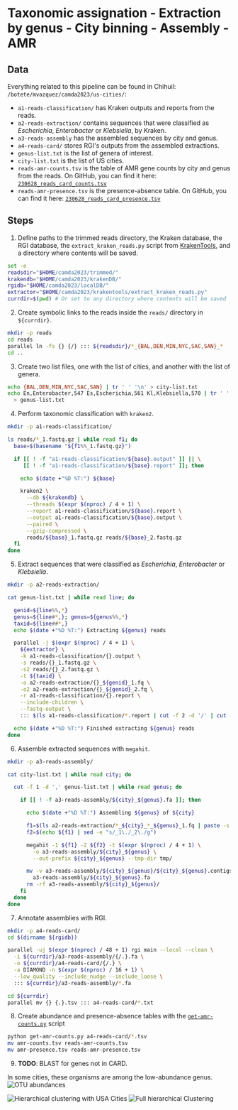 # Taxonomic assignation - Extraction by genus - City binning - Assembly - AMR 

## Data

Everything related to this pipeline can be found in Chihuil:
`/botete/mvazquez/camda2023/us-cities/`:

- `a1-reads-classification/` has Kraken outputs and reports from the reads.
- `a2-reads-extraction/` contains sequences that were classified as
_Escherichia_, _Enterobacter_ or _Klebsiella_, by Kraken.
- `a3-reads-assembly` has the assembled sequences by city and genus.
- `a4-reads-card/` stores RGI's outputs from the assembled extractions.
- `genus-list.txt` is the list of genera of interest.
- `city-list.txt` is the list of US cities.
- `reads-amr-counts.tsv` is the table of AMR gene counts by city and
genus from the reads. On GitHub, you can find it here:
[`230628_reads_card_counts.tsv`](https://github.com/ccm-bioinfo/cambda2023/blob/main/06_amr_resistance/data/230628_reads_card_counts.tsv)
- `reads-amr-presence.tsv` is the presence-absence table. On GitHub,
you can find it here:
[`230628_reads_card_presence.tsv`](https://github.com/ccm-bioinfo/cambda2023/blob/main/06_amr_resistance/data/230628_reads_card_presence.tsv)

## Steps

1. Define paths to the trimmed reads directory, the Kraken database, the
RGI database, the `extract_kraken_reads.py` script from
[KrakenTools](https://github.com/jenniferlu717/KrakenTools), and a directory
where contents will be saved.

```bash
set -e
readsdir="$HOME/camda2023/trimmed/"
krakendb="$HOME/camda2023/krakenDB/"
rgidb="$HOME/camda2023/localDB/"
extractor="$HOME/camda2023/krakentools/extract_kraken_reads.py"
currdir=$(pwd) # Or set to any directory where contents will be saved
```

2. Create symbolic links to the reads inside the `reads/` directory in
`${currdir}`.

```bash
mkdir -p reads
cd reads
parallel ln -fs {} {/} ::: ${readsdir}/*_{BAL,DEN,MIN,NYC,SAC,SAN}_*
cd ..
```

3. Create two list files, one with the list of cities, and another with the
list of genera.

```bash
echo {BAL,DEN,MIN,NYC,SAC,SAN} | tr ' ' '\n' > city-list.txt
echo En,Enterobacter,547 Es,Escherichia,561 Kl,Klebsiella,570 | tr ' ' '\n' \
  > genus-list.txt
```

4. Perform taxonomic classification with `kraken2`.

```bash
mkdir -p a1-reads-classification/

ls reads/*_1.fastq.gz | while read f1; do
  base=$(basename "${f1%%_1.fastq.gz}")

  if [[ ! -f "a1-reads-classification/${base}.output" ]] || \
     [[ ! -f "a1-reads-classification/${base}.report" ]]; then

    echo $(date +"%D %T:") ${base}

    kraken2 \
      --db ${krakendb} \
      --threads $(expr $(nproc) / 4 + 1) \
      --report a1-reads-classification/${base}.report \
      --output a1-reads-classification/${base}.output \
      --paired \
      --gzip-compressed \
      reads/${base}_1.fastq.gz reads/${base}_2.fastq.gz
  fi
done
```

5. Extract sequences that were classified as _Escherichia_, _Enterobacter_ or
_Klebsiella_.

```bash
mkdir -p a2-reads-extraction/

cat genus-list.txt | while read line; do

  genid=${line%%,*}
  genus=${line#*,}; genus=${genus%%,*}
  taxid=${line##*,}
  echo $(date +"%D %T:") Extracting ${genus} reads

  parallel -j $(expr $(nproc) / 4 + 1) \
    ${extractor} \
    -k a1-reads-classification/{}.output \
    -s reads/{}_1.fastq.gz \
    -s2 reads/{}_2.fastq.gz \
    -t ${taxid} \
    -o a2-reads-extraction/{}_${genid}_1.fq \
    -o2 a2-reads-extraction/{}_${genid}_2.fq \
    -r a1-reads-classification/{}.report \
    --include-children \
    --fastq-output \
    ::: $(ls a1-reads-classification/*.report | cut -f 2 -d '/' | cut -f 1 -d '.')

  echo $(date +"%D %T:") Finished extracting ${genus} reads
done
```

6. Assemble extracted sequences with `megahit`.

```bash
mkdir -p a3-reads-assembly/

cat city-list.txt | while read city; do

  cut -f 1 -d ',' genus-list.txt | while read genus; do

    if [[ ! -f a3-reads-assembly/${city}_${genus}.fa ]]; then

      echo $(date +"%D %T:") Assembling ${genus} of ${city}

      f1=$(ls a2-reads-extraction/*_${city}_*_${genus}_1.fq | paste -s -d ',')
      f2=$(echo ${f1} | sed -e "s/_1\./_2\./g")

      megahit -1 ${f1} -2 ${f2} -t $(expr $(nproc) / 4 + 1) \
        -o a3-reads-assembly/${city}_${genus} \
        --out-prefix ${city}_${genus} --tmp-dir tmp/

      mv -v a3-reads-assembly/${city}_${genus}/${city}_${genus}.contigs.fa \
        a3-reads-assembly/${city}_${genus}.fa
      rm -rf a3-reads-assembly/${city}_${genus}/
    fi
  done
done
```

7. Annotate assemblies with RGI.

```bash
mkdir -p a4-reads-card/
cd $(dirname ${rgidb})

parallel -uj $(expr $(nproc) / 48 + 1) rgi main --local --clean \
  -i ${currdir}/a3-reads-assembly/{/.}.fa \
  -o ${currdir}/a4-reads-card/{/.} \
  -a DIAMOND -n $(expr $(nproc) / 16 + 1) \
  --low_quality --include_nudge --include_loose \
  ::: ${currdir}/a3-reads-assembly/*.fa

cd ${currdir}
parallel mv {} {.}.tsv ::: a4-reads-card/*.txt
```

8. Create abundance and presence-absence tables with the
[`get-amr-counts.py`](https://github.com/ccm-bioinfo/cambda2023/blob/main/01_preprocessing/src/get-amr-counts.py)
script

```bash
python get-amr-counts.py a4-reads-card/*.tsv
mv amr-counts.tsv reads-amr-counts.tsv
mv amr-presence.tsv reads-amr-presence.tsv
```

9. **TODO**: BLAST for genes not in CARD.


In some cities, these organisms are among the low-abundance genus.  
![OTU abundances](fig/Abundances_Denver_SFC_EsEnKl.jpeg)  


![Hierarchical clustering with USA Cities](fig/230623_ModeAMR_ETBC.png)
![Full hierarchical Clustering](fig/230623_Mode_Full_AMR_ETBC.png)
